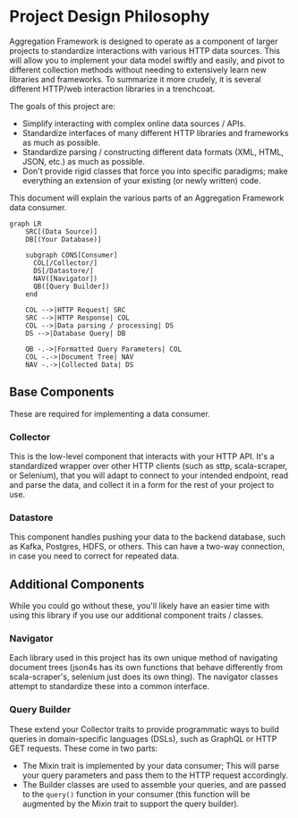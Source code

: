 # Project Design Philosophy
Aggregation Framework is designed to operate as a component of larger projects to standardize interactions with various
HTTP data sources. This will allow you to implement your data model swiftly and easily, and pivot to different
collection methods without needing to extensively learn new libraries and frameworks. To summarize it more crudely, it
is several different HTTP/web interaction libraries in a trenchcoat.

The goals of this project are:
- Simplify interacting with complex online data sources / APIs.
- Standardize interfaces of many different HTTP libraries and frameworks as much as possible.
- Standardize parsing / constructing different data formats (XML, HTML, JSON, etc.) as much as possible.
- Don't provide rigid classes that force you into specific paradigms; make everything an extension of your existing (or
  newly written) code.

This document will explain the various parts of an Aggregation Framework data consumer.

```mermaid
graph LR
    SRC[(Data Source)]
    DB[(Your Database)]
    
    subgraph CONS[Consumer]
      COL[/Collector/]
      DS[/Datastore/]
      NAV([Navigator])
      QB([Query Builder])
    end
    
    COL -->|HTTP Request| SRC
    SRC -->|HTTP Response| COL
    COL -->|Data parsing / processing| DS
    DS -->|Database Query| DB
    
    QB -.->|Formatted Query Parameters| COL
    COL -.->|Document Tree| NAV
    NAV -.->|Collected Data| DS
```

## Base Components

These are required for implementing a data consumer.

### Collector

This is the low-level component that interacts with your HTTP API. It's a standardized wrapper over other HTTP clients
(such as sttp, scala-scraper, or Selenium), that you will adapt to connect to your intended endpoint, read and parse the
data, and collect it in a form for the rest of your project to use.

### Datastore

This component handles pushing your data to the backend database, such as Kafka, Postgres, HDFS, or others. This can
have a two-way connection, in case you need to correct for repeated data.

## Additional Components

While you could go without these, you'll likely have an easier time with using this library if you use our additional
component traits / classes.

### Navigator

Each library used in this project has its own unique method of navigating document trees (json4s has its own functions
that behave differently from scala-scraper's, selenium just does its own thing). The navigator classes attempt to
standardize these into a common interface.

### Query Builder

These extend your Collector traits to provide programmatic ways to build queries in domain-specific languages (DSLs),
such as GraphQL or HTTP GET requests. These come in two parts:
- The Mixin trait is implemented by your data consumer; This will parse your query parameters and pass them to the HTTP
  request accordingly.
- The Builder classes are used to assemble your queries, and are passed to the `query()` function in your consumer (this
  function will be augmented by the Mixin trait to support the query builder).
